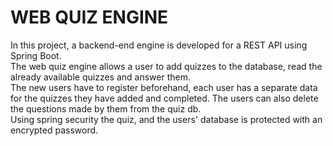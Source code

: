 # WEB QUIZ ENGINE

In this project, a backend-end engine is developed for a REST API using Spring Boot.  
The web quiz engine allows a user to add quizzes to the database, read the already available quizzes and answer them.  
The new users have to register beforehand, each user has a separate data for the quizzes they have added and completed. The users can also delete the questions made by them from the quiz db.  
Using spring security the quiz, and the users' database is protected with an encrypted password.
